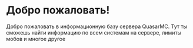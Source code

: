 # Добро пожаловать!

Добро пожаловать в информационную базу сервера QuasarMC. Тут ты сможешь найти информацию по всем системам на сервере, лимиты мобов и многое другое

